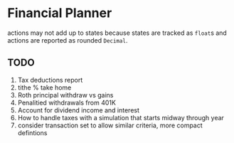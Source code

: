 # Financial Planner

actions may not add up to states because states are
tracked as `float`s and actions are reported as rounded
`Decimal`.

## TODO

1. Tax deductions report
1. tithe % take home
2. Roth principal withdraw vs gains
3. Penalitied withdrawals from 401K
4. Account for dividend income and interest
1. How to handle taxes with a simulation that starts midway through year
1. consider transaction set to allow similar criteria, more compact defintions